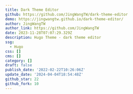```yaml
---
title: Dark Theme Editor
github: https://github.com/JingWangTW/dark-theme-editor
demo: https://jingwangtw.github.io/dark-theme-editor/
author: JingWangTW
author_link: https://github.com/JingWangTW
date: 2023-11-28T07:07:29.329Z
description: Hugo Theme - dark theme editor
ssg:
  - Hugo
css: []
cms: []
category: []
draft: false
publish_date: '2022-02-22T10:26:06Z'
update_date: '2024-04-04T18:54:48Z'
github_star: 22
github_fork: 10
---
```

